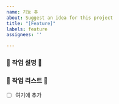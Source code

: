 ```yaml
---
name: 기능 추
about: Suggest an idea for this project
title: "[Feature]"
labels: feature
assignees: ''

---
```


### 📔 작업 설명 📔
### 📝 작업 리스트 📝
- [ ] 여기에 추가
